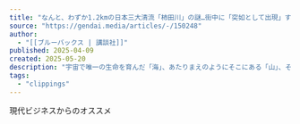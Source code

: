 ```yaml
---
title: "なんと、わずか1.2kmの日本三大清流「柿田川」の謎…街中に「突如として出現」する驚きのしくみ"
source: "https://gendai.media/articles/-/150248"
author:
  - "[[ブルーバックス | 講談社]]"
published: 2025-04-09
created: 2025-05-20
description: "宇宙で唯一の生命を育んだ「海」、あたりまえのようにそこにある「山」、そしてミステリアスな「川」……。地球の表情に刻まれた無数の凹凸「地形」。どうしてこのような地形になったのかを追っていくと、地球の歴史が見えてきます。 地形に関する選りすぐりのトピックをご紹介。今回は、国道の脇から突如現れる清流「柿田川」から、伏流水の仕組みについて解説します。"
tags:
  - "clippings"
---
```

現代ビジネスからのオススメ